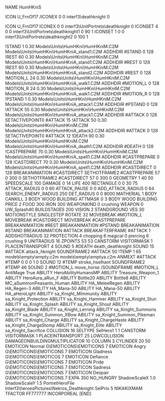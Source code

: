 NAME HumHKniS

ICON U_FrnOf17
/ICONEX 0 0 interf3\deathknight 0

ICON U_FrnOf17
ICONEX 0 0 interf3\UnitPortrets\deathknight 0
ICONSET 4 0 0 interf3\UnitPortrets\deathknight1 0 90 1
ICONSET 1 0 0 interf3\UnitPortrets\deathknight2 0 100 1

!STAND          1 0.30 Models\Units\HumHKni\HumHKniM.C2M Models\Units\HumHKni\HumHKniA_stand1.C2M
ADDHDIR #STAND 0 128
!REST          60 0.30 Models\Units\HumHKni\HumHKniM.C2M Models\Units\HumHKni\HumHKniA_stand1.C2M
ADDHDIR #REST 0 128
!REST          60 0.30 Models\Units\HumHKni\HumHKniM.C2M Models\Units\HumHKni\HumHKniA_stand2.C2M
ADDHDIR #REST 0 128
!MOTION_L      24 0.30 Models\Units\HumHKni\HumHKniM.C2M Models\Units\HumHKni\HumHKniA_walk1.C2M
ADDHDIR #MOTION_L 0 128
!MOTION_R      24 0.30 Models\Units\HumHKni\HumHKniM.C2M Models\Units\HumHKni\HumHKniA_walk1.C2M
ADDHDIR #MOTION_R 0 128
!PSTAND        1  0.30 Models\Units\HumHKni\HumHKniM.C2M Models\Units\HumHKni\HumHKniA_attack1.C2M
ADDHDIR #PSTAND 0 128 
!ATTACK        55 0.30 Models\Units\HumHKni\HumHKniM.C2M Models\Units\HumHKni\HumHKniA_attack1.C2M
ADDHDIR #ATTACK 0 128
SETACTIVEPOINT0 #ATTACK 15
!ATTACK        50 0.30 Models\Units\HumHKni\HumHKniM.C2M Models\Units\HumHKni\HumHKniA_attack2.C2M
ADDHDIR #ATTACK 0 128
SETACTIVEPOINT0 #ATTACK 12
!DEATH         90 0.30 Models\Units\HumHKni\HumHKniM.C2M Models\Units\HumHKni\HumHKniA_death1.C2M
ADDHDIR #DEATH 0 128
!CASTPREPARE   70 0.30 Models\Units\HumHKni\HumHKniM.C2M Models\Units\HumHKni\HumHKniA_spell1.C2M
ADDHDIR #CASTPREPARE 0 128
!CASTDIRECT   70 0.30 Models\Units\HumHKni\HumHKniM.C2M Models\Units\HumHKni\HumHKniA_spell1.C2M
ADDHDIR #CASTDIRECT 0 128
BREAKANIMATION #CASTDIRECT
SETHOTFRAME2 #CASTPREPARE 57 0 300 0
SETHOTFRAME2 #CASTDIRECT 57 0 300 0
GEOMETRY 1 40 50
SPEEDSCALE 100
DAMAGE   0 14
LIFE     400
RECTANGLE 0 0 30 75
ATTACK_RADIUS 0 0 60
ATTACK_PAUSE 0 0
ADD_ATTACK_RADIUS 0 64
SEARCH_ENEMY_RADIUS 250
DET_RADIUS 0 0 8000
MATHERIAL 1 BODY
CANKILL 3 BODY WOOD BUILDING
ATTMASK 0 3 BODY WOOD BUILDING
PRICE 2 FOOD 300 IRON 300
WEAPONKIND 0 crushing
WEAPON 0 UW_Splash40
BUILDSTAGES 200
VISION 2
STANDGROUND
VES 30
MOTIONSTYLE SINGLESTEP
ROTATE 32
MOVEBREAK #MOTION_L
MOVEBREAK #CASTDIRECT
MOVEBREAK #CASTPREPARE
BREAKANIMATION #REST
BREAKANIMATION #PSTAND
BREAKANIMATION #STAND
BREAKANIMATION #ATTACK
BREAKAFTERFRAME #ATTACK 1
ADDSHOTRADIUS 32
PROTECTION 4 chopping 6 magical 0 piercing 6 crushing 9
UNITRADIUS 16
ZPOINTS 53 53
CANSTORM
VISITORMASK 1
PLACEINTRANSPORT 4
SOUND 5 #DEATH death_deathknight
SOUND 15 #ATTACK attack_hknight
SOUNDFRAME2 #ATTACK 50
!TEMP  1 65 models\empty\empty.c2m models\empty\emptya.c2m
ANMEXT #ATTACK #TEMP 0 0 0 1 0
SOUND 12 #TEMP stroke_hselhant
SOUNDFRAME2 #TEMP 46
SOUND 2 #MOTION_L move_horse
/SOUNDFRAME #MOTION_L
AntiMage True
ABILITY HeroAbilityHumansMP
ABILITY Treasure_Weapon_1
ABILITY HeroAura_aRun_F
ABILITY Bottle20
ABILITY Bottle8
ABILITY MC_aSummonPeasants_Human
ABILITY HA_MeleeRegen
ABILITY HA_Regen-3
ABILITY HA_Mana-50
ABILITY HA_Mana-50
ABILITY HA_aHeroLight
ABILITY sa_Knight_MImmunity
ABILITY sa_Knight_Protection
ABILITY sa_Knight_Hammer
ABILITY sa_Knight_Stun
ABILITY sa_Knight_Splash
ABILITY sa_Knight_Shout
ABILITY sa_Knight_Blade
ABILITY sa_Knight_Lerning
ABILITY sa_Knight_Summons
ABILITY sa_Knight_Summon_XBow
ABILITY sa_Knight_Summon_Pikeman
ABILITY sa_Knight_Charge
ABILITY sa_Knight_ChargeHaste
ABILITY sa_Knight_ChargeStomp
ABILITY sa_Knight_Elite
ABILITY sa_Knight_Sacrifice
COLLISION 16
SELTYPE SelHero1 1 1
CANSTORM
VISITORMASK 1
PLACEINTRANSPORT 25
LOWCOLLISION
DAMAGEONBUILDINGMULTIPLICATOR 10
COLUMN 3
CYLINDER 20 50
EMOTICON Normal G\EMOTICONS\EMOTICONS 7
EMOTICON Angry G\EMOTICONS\EMOTICONS 7
EMOTICON Gladness G\EMOTICONS\EMOTICOS 7
EMOTICON Defiance G\EMOTICONS\EMOTICONS 7
EMOTICON Pride G\EMOTICONS\EMOTICONS 7
EMOTICON Sadness G\EMOTICONS\EMOTICONS 7
EMOTICON Despair G\EMOTICONS\EMOTICONS 7
EXPA 350
NO_HUNGRY
ShadowScaleX 1.0
ShadowScaleY 1.5
PortretHeroFile Interf3\heroesPictures\Nekros_Deathknight
SelPrio 5
NIKAKIXMAM
TFACTOR FF777777
INCORPOREAL
[END]
